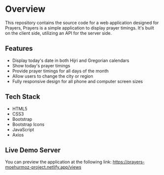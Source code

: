 # Overview

This repository contains the source code for a web application designed for Prayers,
Prayers is a simple application to display prayer timings. It's built on the client side, utilizing an API for the server side.

## Features

- Display today's date in both Hijri and Gregorian calendars
- Show today's prayer timings
- Provide prayer timings for all days of the month
- Allow users to change the city or region
- Fully responsive design for all phone and computer screen sizes

## Tech Stack

- HTML5
- CSS3
- Bootstrap
- Bootstrap Icons
- JavaScript
- Axios

## Live Demo Server

You can preview the application at the following link: https://prayers-moehurmoz-project.netlify.app/views
